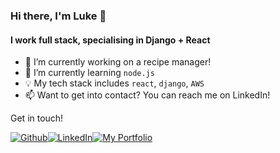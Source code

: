 ### Hi there, I'm Luke 👋

#### I work full stack, specialising in Django + React

- 💭 I’m currently working on a recipe manager!
- 🌱 I’m currently learning `node.js`
- 💡 My tech stack includes `react`, `django`, `AWS`
- 📫 Want to get into contact? You can reach me on LinkedIn!

Get in touch!
<p><a href="https://github.com/LS-kcl" target="_blank"><img alt="Github" src="https://img.shields.io/badge/GitHub-%2312100E.svg?&style=for-the-badge&logo=Github&logoColor=white" /></a><a href="https://www.linkedin.com/in/lsanmoogan/" target="_blank"><img alt="LinkedIn" src="https://img.shields.io/badge/linkedin-%230077B5.svg?&style=for-the-badge&logo=linkedin&logoColor=white" /></a><a href="https://ls-kcl.github.io" target="_blank"><img alt="My Portfolio" src="https://img.shields.io/badge/portfolio-000000?style=for-the-badge&logo=About.me&logoColor=white" /></a></p> <!-- Credit to shields.io -->
